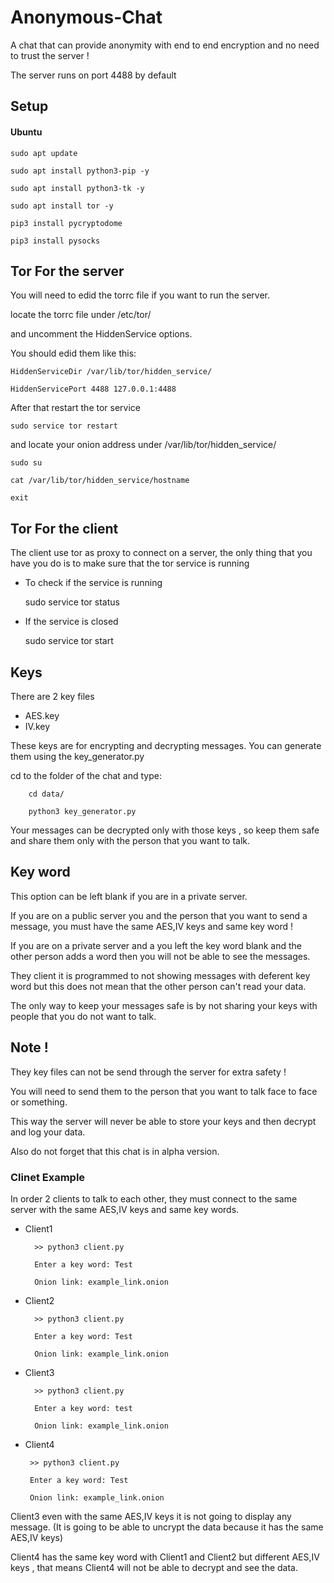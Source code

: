 # Anonymous-Chat
A chat that can provide anonymity with end to end encryption and no need to trust the server !

The server runs on port 4488 by default

## Setup

#### Ubuntu
    
    sudo apt update

    sudo apt install python3-pip -y
    
    sudo apt install python3-tk -y
    
    sudo apt install tor -y

    pip3 install pycryptodome

    pip3 install pysocks

## Tor For the server
You will need to edid the torrc file if you want to run the server.
  
locate the torrc file under /etc/tor/
  
and uncomment the HiddenService options.
  
You should edid them like this:
  
    HiddenServiceDir /var/lib/tor/hidden_service/
    
    HiddenServicePort 4488 127.0.0.1:4488
  
After that restart the tor service
    
    sudo service tor restart
  
and locate your onion address under /var/lib/tor/hidden_service/
    
    sudo su
    
    cat /var/lib/tor/hidden_service/hostname
    
    exit

## Tor For the client
  
The client use tor as proxy to connect on a server, the only thing that you have you do is to make sure that the tor service is running
   
* To check if the service is running
    
    sudo service tor status
   
 * If the service is closed
    
    sudo service tor start
 
 ## Keys
 There are 2 key files
 * AES.key
 * IV.key
 
 These keys are for encrypting and decrypting messages. You can generate them using the key_generator.py
 
 cd to the folder of the chat and type:
        
        cd data/
        
        python3 key_generator.py
        
 Your messages can be decrypted only with those keys , so keep them safe and share them only with the person that you want to talk.

## Key word
This option can be left blank if you are in a private server.

If you are on a public server you and the person that you want to send a message, you must have the same AES,IV keys and same key word !

If you are on a private server and a you left the key word blank and the other person adds a word then you will not be able to see the messages.

They client it is programmed to not showing messages with deferent key word but this does not mean that the other person can't read your data.

The only way to keep your messages safe is by not sharing your keys with people that you do not want to talk.

## Note !
They key files can not be send through the server for extra safety !

You will need to send them to the person that you want to talk face to face or something.

This way the server will never be able to store your keys and then decrypt and log your data.

Also do not forget that this chat is in alpha version.

### Clinet Example

In order 2 clients to talk to each other, they must connect to the same server with the same AES,IV keys and same key words.

* Client1

        >> python3 client.py
        
        Enter a key word: Test
        
        Onion link: example_link.onion

* Client2
        
        >> python3 client.py
        
        Enter a key word: Test
        
        Onion link: example_link.onion
    
* Client3
        
        >> python3 client.py
        
        Enter a key word: test
        
        Onion link: example_link.onion
 
 * Client4
        
        >> python3 client.py
        
        Enter a key word: Test
        
        Onion link: example_link.onion
 

Client3 even with the same AES,IV keys it is not going to display any message. (It is going to be able to uncrypt the data because it has the same AES,IV keys)

Client4 has the same key word with Client1 and Client2 but different AES,IV keys , that means Client4 will not be able to decrypt and see the data.
